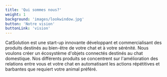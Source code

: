 ```yaml
---
title: 'Qui sommes nous?'
weight: 1
background: 'images/lookwindow.jpg'
button: 'Notre vision'
buttonLink: 'vision'
---
```

<div style="color:##969696">

CatSolution est une start-up innovante développant et commercialisant des produits destinés au bien-être de votre chat et à votre sérénité.  Nous voulons créer un écosystème d'objets connectés destinés au chat domestique. Nos différents produits se concentrent sur l'amélioration des relations entre vous et votre chat en automatisant les actions répétitives et barbantes que requiert votre animal préféré.

</div>